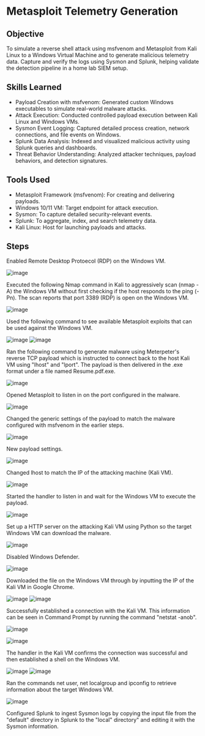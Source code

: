 # Metasploit Telemetry Generation

## Objective

To simulate a reverse shell attack using msfvenom and Metasploit from Kali Linux to a Windows Virtual Machine and to generate malicious telemetry data. Capture and verify the logs using Sysmon and Splunk, helping validate the detection pipeline in a home lab SIEM setup.

## Skills Learned

- Payload Creation with msfvenom: Generated custom Windows executables to simulate real-world malware attacks.
- Attack Execution: Conducted controlled payload execution between Kali Linux and Windows VMs.
- Sysmon Event Logging: Captured detailed process creation, network connections, and file events on Windows.
- Splunk Data Analysis: Indexed and visualized malicious activity using Splunk queries and dashboards.
- Threat Behavior Understanding: Analyzed attacker techniques, payload behaviors, and detection signatures.

## Tools Used

- Metasploit Framework (msfvenom): For creating and delivering payloads.
- Windows 10/11 VM: Target endpoint for attack execution.
- Sysmon: To capture detailed security-relevant events.
- Splunk: To aggregate, index, and search telemetry data.
- Kali Linux: Host for launching payloads and attacks.

## Steps

Enabled Remote Desktop Protoecol (RDP) on the Windows VM.

![image](https://github.com/user-attachments/assets/97fb841c-4e35-4c95-ae7c-abdb1699edd7)

Executed the following Nmap command in Kali to aggressively scan (nmap -A) the Windows VM without first checking if the host responds to the ping (-Pn). The scan reports that port 3389 (RDP) is open on the Windows VM.

![image](https://github.com/user-attachments/assets/42a65f0e-5b7d-4481-8bb0-25367ddbc761)

Used the following command to see available Metasploit exploits that can be used against the Windows VM.

![image](https://github.com/user-attachments/assets/be62d66f-eb83-4b86-9826-8fa39c0a978e)
![image](https://github.com/user-attachments/assets/d746e137-3f71-4dcf-8cca-53f7dcd58f0b)

Ran the following command to generate malware using Meterpeter's reverse TCP payload which is instructed to connect back to the host Kali VM using "lhost" and "lport". The payload is then delivered in the .exe format under a file named Resume.pdf.exe.

![image](https://github.com/user-attachments/assets/8263f92b-0083-439c-8d69-c77b1b43571f)

Opened Metasploit to listen in on the port configured in the malware.

![image](https://github.com/user-attachments/assets/e31a0770-e081-410d-bcb8-049a5d163e8d)

Changed the generic settings of the payload to match the malware configured with msfvenom in the earlier steps.

![image](https://github.com/user-attachments/assets/e579efef-7839-4847-ad7e-d3ce482b756c)

New payload settings.

![image](https://github.com/user-attachments/assets/8ce349f0-d748-4228-96a8-66a0350f9ea9)

Changed lhost to match the IP of the attacking machine (Kali VM).

![image](https://github.com/user-attachments/assets/97a28ed3-a82e-4c5d-846f-d953638ced08)

Started the handler to listen in and wait for the Windows VM to execute the payload.

![image](https://github.com/user-attachments/assets/f7a72ddc-612c-42b3-ade9-aac430ad6c35)

Set up a HTTP server on the attacking Kali VM using Python so the target Windows VM can download the malware.

![image](https://github.com/user-attachments/assets/767f7a83-2d81-42b1-ae30-4ad334ea5e98)

Disabled Windows Defender.

![image](https://github.com/user-attachments/assets/b74b93a6-d7a2-490e-9092-b8b76240ae06)

Downloaded the file on the Windows VM through by inputting the IP of the Kali VM in Google Chrome.

![image](https://github.com/user-attachments/assets/3063b5d3-3385-4ea6-8316-30c7f48ee60f)
![image](https://github.com/user-attachments/assets/e332311d-fab2-46a0-8c03-16f98029269a)

Successfully established a connection with the Kali VM. This information can be seen in Command Prompt by running the command "netstat -anob".

![image](https://github.com/user-attachments/assets/6083f40e-9891-4af0-a35e-1319b17b2cf7)

![image](https://github.com/user-attachments/assets/db18c7ab-e43d-4754-9a0c-b4fa9db725ee)

The handler in the Kali VM confirms the connection was successful and then established a shell on the Windows VM.

![image](https://github.com/user-attachments/assets/3320dd0d-4bcb-4a1b-a37c-26ad12f469fd)
![image](https://github.com/user-attachments/assets/254df570-b14a-44c9-bef3-a1fbeb4f5ae5)

Ran the commands net user, net localgroup and ipconfig to retrieve information about the target Windows VM.

![image](https://github.com/user-attachments/assets/388b71ab-a869-4d21-8b6a-d3828549faa8)

Configured Splunk to ingest Sysmon logs by copying the input file from the "default" directory in Splunk to the "local" directory" and editing it with the Sysmon information.





